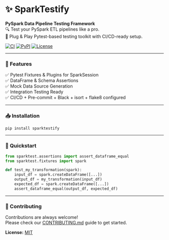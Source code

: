 # ✨ SparkTestify

**PySpark Data Pipeline Testing Framework**  
🔍 Test your PySpark ETL pipelines like a pro.  
🧩 Plug & Play Pytest-based testing toolkit with CI/CD-ready setup.

[![CI](https://github.com/LiamNomad/sparktestify/actions/workflows/ci.yml/badge.svg)](https://github.com/LiamNomad/sparktestify/actions/workflows/ci.yml)
[![PyPI](https://img.shields.io/pypi/v/sparktestify.svg)](https://pypi.org/project/sparktestify/)
[![License](https://img.shields.io/github/license/LiamNomad/sparktestify)](../../LICENSE)

---

### 🚀 Features
✅ Pytest Fixtures & Plugins for SparkSession  
✅ DataFrame & Schema Assertions  
✅ Mock Data Source Generation  
✅ Integration Testing Ready  
✅ CI/CD + Pre-commit + Black + isort + flake8 configured

---

### 📥 Installation

```bash
pip install sparktestify
```

---

### 📄 Quickstart

```python
from sparktest.assertions import assert_dataframe_equal
from sparktest.fixtures import spark

def test_my_transformation(spark):
    input_df = spark.createDataFrame([...])
    output_df = my_transformation(input_df)
    expected_df = spark.createDataFrame([...])
    assert_dataframe_equal(output_df, expected_df)
```

---

### 🫶 Contributing

Contributions are always welcome!  
Please check our [CONTRIBUTING.md](../../CONTRIBUTING.md) guide to get started.

**License:** [MIT](../../LICENSE)
